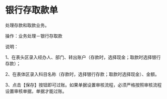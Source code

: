 # 银行存取款单
处理存款和取款业务。

操作：业务处理－银行存取款

说明：

1、在表头区录入经办人、部门、转出账户（存款时，选择现金；取款时选择银行存款）；

2、在表体区录入科目名称（存款时，选择银行存款；取款时选择现金）、金额。

3、点击【保存】按钮即可过账。如果单据设置审核流程，必须严格按照审核流程设置审核单据，单据才能过账。
